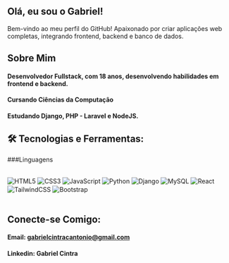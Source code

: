## Olá, eu sou o Gabriel!

Bem-vindo ao meu perfil do GitHub! Apaixonado por criar aplicações web completas, integrando frontend, backend e banco de dados.

## Sobre Mim
#### Desenvolvedor Fullstack, com 18 anos, desenvolvendo habilidades em frontend e backend.
#### Cursando Ciências da Computação
#### Estudando Django, PHP - Laravel e NodeJS.

## 🛠️ Tecnologias e Ferramentas:

###Linguagens
<div style="display: inline_block; gap: 3;"><br/>
    <img align="center" alt="HTML5" src="https://img.shields.io/badge/HTML5-E34F26?style=for-the-badge&logo=html5&logoColor=white"/>
        <img align="center" alt="CSS3" src="https://img.shields.io/badge/CSS3-1572B6?style=for-the-badge&logo=css3&logoColor=white"/>
        <img align="center" alt="JavaScript" src="https://img.shields.io/badge/JavaScript-323330?style=for-the-badge&logo=javascript&logoColor=F7DF1E"/>
        <img align="center" alt="Python" src="https://img.shields.io/badge/Python-14354C?style=for-the-badge&logo=python&logoColor=white">
        <img align="center" alt="Django" src="https://img.shields.io/badge/Django-092E20?style=for-the-badge&logo=django&logoColor=white">
        <img align="center" alt="MySQL" src="https://img.shields.io/badge/MySQL-00000F?style=for-the-badge&logo=mysql&logoColor=white">
        <img align="center" alt="React" src="https://img.shields.io/badge/React-20232A?style=for-the-badge&logo=react&logoColor=61DAFB">
        <img align="center" alt="TailwindCSS" src="https://img.shields.io/badge/Tailwind_CSS-38B2AC?style=for-the-badge&logo=tailwind-css&logoColor=white">
        <img align="center" alt="Bootstrap" src="https://img.shields.io/badge/Bootstrap-563D7C?style=for-the-badge&logo=bootstrap&logoColor=white">
</div><br/>

## Conecte-se Comigo:
#### Email: gabrielcintracantonio@gmail.com
#### Linkedin: Gabriel Cintra
